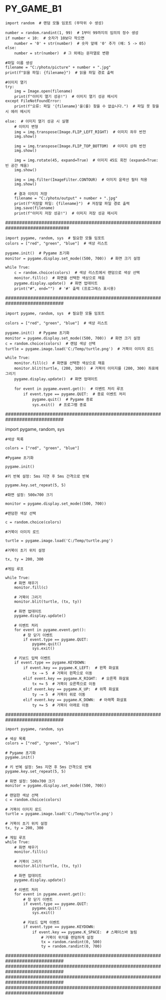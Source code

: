 # PY_GAME_B1

    import random  # 랜덤 모듈 임포트 (무작위 수 생성)

    number = random.randint(1, 99)  # 1부터 99까지의 임의의 정수 생성
    if number < 10:  # 숫자가 10보다 작으면
        number = '0' + str(number)  # 숫자 앞에 '0' 추가 (예: 5 -> 05)
    else:
        number = str(number)  # 그 외에는 문자열로 변환
    
    #파일 이름 생성
    filename = "C:/photo/picture" + number + ".jpg"
    print(f"읽을 파일: {filename}")  # 읽을 파일 경로 출력
    
    #이미지 열기
    try:
        img = Image.open(filename)
        print(f"이미지 열기 성공!")  # 이미지 열기 성공 메시지
    except FileNotFoundError:
        print(f"오류: 파일 '{filename}'을(를) 찾을 수 없습니다.")  # 파일 못 찾을 시 에러 메시지
    
    else:  # 이미지 열기 성공 시 실행
        # 이미지 변형
        img = img.transpose(Image.FLIP_LEFT_RIGHT)  # 이미지 좌우 반전
        img.show()
    
        img = img.transpose(Image.FLIP_TOP_BOTTOM)  # 이미지 상하 반전
        img.show()
    
        img = img.rotate(45, expand=True)  # 이미지 45도 회전 (expand=True: 빈 공간 채움)
        img.show()
    
        img = img.filter(ImageFilter.CONTOUR)  # 이미지 윤곽선 필터 적용
        img.show()
    
        # 결과 이미지 저장
        filename = "C:/photo/output" + number + ".jpg"
        print(f"저장할 파일: {filename}")  # 저장할 파일 경로 출력
        img.save(filename)
        print(f"이미지 저장 성공!")  # 이미지 저장 성공 메시지

###############################################################################
        
    import pygame, random, sys  # 필요한 모듈 임포트
    colors = ["red", "green", "blue"]  # 색상 리스트
    
    pygame.init()  # Pygame 초기화
    monitor = pygame.display.set_mode((500, 700))  # 화면 크기 설정
    
    while True:
        c = random.choice(colors)  # 색상 리스트에서 랜덤으로 색상 선택
        monitor.fill(c)  # 화면을 선택한 색상으로 채움
        pygame.display.update()  # 화면 업데이트
        print("#", end="")  # '#' 출력 (프로그레스 표시용)
        
#############################################################################

    import pygame, random, sys  # 필요한 모듈 임포트
    
    colors = ["red", "green", "blue"]  # 색상 리스트
    
    pygame.init()  # Pygame 초기화
    monitor = pygame.display.set_mode((500, 700))  # 화면 크기 설정
    c = random.choice(colors)  # 랜덤 색상 선택
    turtle = pygame.image.load('C:/Temp/turtle.png')  # 거북이 이미지 로드
    
    while True:
        monitor.fill(c)  # 화면을 선택한 색상으로 채움
        monitor.blit(turtle, (200, 300))  # 거북이 이미지를 (200, 300) 좌표에 그리기
        pygame.display.update()  # 화면 업데이트
    
        for event in pygame.event.get():  # 이벤트 처리 루프
            if event.type == pygame.QUIT:  # 종료 이벤트 처리
                pygame.quit()  # Pygame 종료
                sys.exit()  # 프로그램 종료

#############################################################################

 import pygame, random, sys
    
    #색상 목록
    
    colors = ["red", "green", "blue"]
    
    #Pygame 초기화
    
    pygame.init()
    
    #키 반복 설정: 5ms 지연 후 5ms 간격으로 반복
    
    pygame.key.set_repeat(5, 5)
    
    #화면 설정: 500x700 크기
    
    monitor = pygame.display.set_mode((500, 700))
    
    #랜덤한 색상 선택
    
    c = random.choice(colors)
    
    #거북이 이미지 로드
    
    turtle = pygame.image.load('C:/Temp/turtle.png')
    
    #거북이 초기 위치 설정
    
    tx, ty = 200, 300
    
    #게임 루프
    
    while True:
        # 화면 채우기
        monitor.fill(c)
    
        # 거북이 그리기
        monitor.blit(turtle, (tx, ty))
    
        # 화면 업데이트
        pygame.display.update()
    
        # 이벤트 처리
        for event in pygame.event.get():
            # 창 닫기 이벤트
            if event.type == pygame.QUIT:
                pygame.quit()
                sys.exit()

        # 키보드 입력 이벤트
        if event.type == pygame.KEYDOWN:
            if event.key == pygame.K_LEFT:  # 왼쪽 화살표
                tx -= 5  # 거북이 왼쪽으로 이동
            elif event.key == pygame.K_RIGHT:  # 오른쪽 화살표
                tx += 5  # 거북이 오른쪽으로 이동
            elif event.key == pygame.K_UP:  # 위쪽 화살표
                ty -= 5  # 거북이 위로 이동
            elif event.key == pygame.K_DOWN:  # 아래쪽 화살표
                ty += 5  # 거북이 아래로 이동

#############################################################################

    import pygame, random, sys
    
    # 색상 목록
    colors = ["red", "green", "blue"]
    
    # Pygame 초기화
    pygame.init()
    
    # 키 반복 설정: 5ms 지연 후 5ms 간격으로 반복
    pygame.key.set_repeat(5, 5)
    
    # 화면 설정: 500x700 크기
    monitor = pygame.display.set_mode((500, 700))
    
    # 랜덤한 색상 선택
    c = random.choice(colors)
    
    # 거북이 이미지 로드
    turtle = pygame.image.load('C:/Temp/turtle.png')
    
    # 거북이 초기 위치 설정
    tx, ty = 200, 300
    
    # 게임 루프
    while True:
        # 화면 채우기
        monitor.fill(c)
    
        # 거북이 그리기
        monitor.blit(turtle, (tx, ty))
    
        # 화면 업데이트
        pygame.display.update()
    
        # 이벤트 처리
        for event in pygame.event.get():
            # 창 닫기 이벤트
            if event.type == pygame.QUIT:
                pygame.quit()
                sys.exit()
    
            # 키보드 입력 이벤트
            if event.type == pygame.KEYDOWN:
                if event.key == pygame.K_SPACE:  # 스페이스바 눌림
                    # 거북이 위치를 랜덤하게 설정
                    tx = random.randint(0, 500)
                    ty = random.randint(0, 700)

#############################################################################
#############################################################################
#############################################################################
#############################################################################

